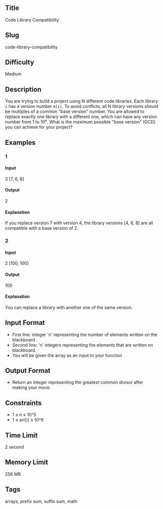 ## Title

Code Library Compatibility

## Slug

code-library-compatibility

## Difficulty

Medium

## Description

You are trying to build a project using N different code libraries. Each library `i` has a version number `A[i]`. To avoid conflicts, all N library versions should be multiples of a common "base version" number. You are allowed to replace exactly one library with a different one, which can have any version number from 1 to 10⁹. What is the maximum possible "base version" (GCD) you can achieve for your project?

## Examples

### 1

#### Input

3 
[7, 6, 8]

#### Output

2

#### Explanation

If you replace version 7 with version 4, the library versions [4, 6, 8] are all compatible with a base version of 2.

### 2

#### Input

2
[100, 100]

#### Output

100

#### Explanation

You can replace a library with another one of the same version.

## Input Format

- First line: integer 'n' representing the number of elements written on the blackboard .  
- Second line: 'n' integers representing the elements that are written on blackboard.
- You will be given the array as an input to your function

## Output Format

- Return an integer representing the greatest common divisor after making your move.

## Constraints

- 1 ≤ n ≤ 10^5
- 1 ≤ arr[i] ≤ 10^9

## Time Limit

2 second

## Memory Limit

256 MB

## Tags

arrays, prefix sum, suffix sum, math